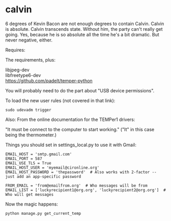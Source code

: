 calvin
======

6 degrees of Kevin Bacon are not enough degrees to contain Calvin. Calvin is absolute. Calvin transcends state. Without him, the party can't really get going. Yes, because he is so absolute all the time he's a bit dramatic. But never negative, either.

Requires:

The requirements, plus:

libjpeg-dev  
libfreetype6-dev  
https://github.com/padelt/temper-python

You will probably need to do the part about "USB device permissions".

To load the new user rules (not covered in that link):

```sudo udevadm trigger```

Also: From the online documentation for the TEMPer1 drivers:

"It must be connect to the computer to start working." ("It" in this case being the thermometer.)

Things you should set in settings_local.py to use it with Gmail:
```
EMAIL_HOST = 'smtp.gmail.com'
EMAIL_PORT = 587
EMAIL_USE_TLS = True
EMAIL_HOST_USER = 'myemail@cironline.org'
EMAIL_HOST_PASSWORD = 'thepassword'  # Also works with 2-factor -- just add an app-specific password

FROM_EMAIL = 'from@emailfrom.org'  # Who messages will be from
EMAIL_LIST = ['luckyrecipient1@org.org', 'luckyrecipient2@org.org']  # Who will get messages
```

Now the magic happens:
```
python manage.py get_current_temp
```